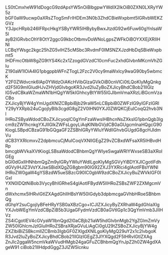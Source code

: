 LS0tCmxheW91dDogcG9zdApsYW5nOiBlbgpwYWdlX2lkOiB0ZXN0LXRyYW5z
bGF0aW9ucwp0aXRsZTogSmFrIHDEm3N0b3ZhdCBieWxpbmt5IGRvbWEKZGVz
Y3JpcHRpb246IFRpcHkgYSByYWR5IHBybyBwxJtzdG92w6Fuw60gYnlsaW5l
ayB2IGRvbcOhY8OtY2ggcG9kbcOtbmvDoWNoLgpsZWFkOiBOYXXEjXRlIHNl
LCBqYWsgc2kgc25hZG5vIHZ5cMSbc3RvdmF0IMSNZXJzdHbDqSBieWxpbmt5
IHDFmcOtbW8gZG9tYS4Kc2x1ZzogdGVzdC10cmFuc2xhdGlvbnMKcmVhZGlu
Z190aW1lOiA4IG1pbgppbWFnZTogL2Fzc2V0cy9maWxlcy9waG90by5wbmcK
Y2F0ZWdvcnk6IAp0YWdzOiAKcHVibGlzaGVkOiB0cnVlCi0tLQoKIyMgQnkg
d2F5IG9mIGludHJvZHVjdGlvbgoKR3Jvd2luZyBoZXJicyBhdCBob21lIGlz
IG5vdCBkaWZmaWN1bHQgYW5kIGhhcyBtYW55IGJlbmVmaXRzLiBGcmVzaCBo
ZXJicyBjYW4gYmUgdXNlZCBpbiBjb29raW5nLCBpbiB0ZWFzIG9yIGFzIGRl
Y29yYXRpb24uCgojIyBIb3cgdG8gZ2V0IHN0YXJ0ZWQKCjEuICoqQ2hvb3Nl
IHRoZSByaWdodCBoZXJicyoqIC0gYmFzaWwsIHBhcnNsZXksIG1pbnQgb3Ig
cm9zZW1hcnkgYXJlIGlkZWFsLgoyLiAqKlNlbGVjdCB0aGUgcmlnaHQgcG90
KiogLSBpdCBzaG91bGQgaGF2ZSBhIGRyYWluYWdlIGhvbGUgdG8gcHJldmVu
dCB3YXRlcmxvZ2dpbmcuCjMuICoqVXNlIGEgZ29vZCBxdWFsaXR5IHBvdHRp
bmcgbWVkaXVtKiogLSBsaWdodCBhbmQgYWlyeSwgaWRlYWxseSB3aXRoIGEg
bGl0dGxlIHNhbmQgZm9yIGRyYWluYWdlLgoKIyMgSGVyYiBDYXJlCgotIFdh
dGVyIHJlZ3VsYXJseSBidXQgZG8gbm90IG92ZXJ3YXRlci4gIAotIFBsYWNl
IHRoZW0gaW4gYSBzdW5ueSBzcG90IC0gbW9zdCBoZXJicyBuZWVkIGF0IGxl
YXN0IDQtNiBob3VycyBhIGRheS4gIAotIFBydW5lIHRoZSBsZWF2ZXMgcmVn
dWxhcmx5IHRvIGtlZXAgdGhlIHBsYW50IGdyb3dpbmcgaGVhbHRoeSBhbmQg
dGhpY2suCgojIyBFeHRyYSB0aXBzCgo+ICJIZXJicyByZXRhaW4gdGhlaXIg
YXJvbWEgYmVzdCBpZiB5b3UgaGFydmVzdCB0aGVtIGp1c3QgYmVmb3JlIHVz
ZS4iCgotIEV4cGVyaW1lbnQgd2l0aCBjb21iaW5hdGlvbnMgb2YgZGlmZmVy
ZW50IGhlcmJzIGluIHRoZSBraXRjaGVuLiAgCi0gU29tZSBoZXJicyBjYW4g
ZXZlbiBiZSBkcmllZCBmb3IgbGF0ZXIgdXNlLgoKIyMgQ29uY2x1c2lvbgoK
R3Jvd2luZyBoZXJicyBhdCBob21lIGlzIGEgZ3JlYXQgd2F5IHRvIGtlZXAg
ZnJlc2ggaW5ncmVkaWVudHMgb24gaGFuZCBhbmQgYnJpZ2h0ZW4gdXAgeW91
ciBob21lIHdpdGggZ3JlZW5lcnku
